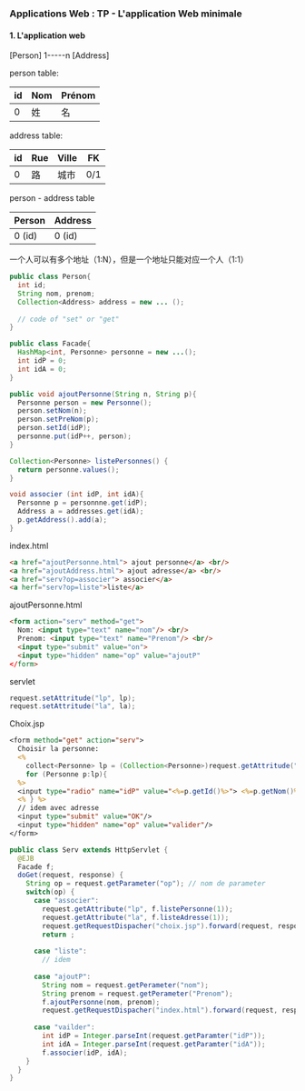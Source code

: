 ### Applications Web : TP - L'application Web minimale

#### 1. L'application web

[Person] 1-----n [Address]

person table:

| id   | Nom  | Prénom |
| ---- | ---- | ------ |
| 0    | 姓   | 名     |

address table:

| id   | Rue  | Ville | FK   |
| ---- | ---- | ----- | ---- |
| 0    | 路   | 城市  | 0/1  |

person - address table

| Person | Address |
| ------ | ------- |
| 0 (id) | 0 (id)  |

一个人可以有多个地址（1:N），但是一个地址只能对应一个人（1:1）



```java
public class Person{
  int id;
  String nom, prenom;
  Collection<Address> address = new ... ();
  
  // code of "set" or "get"
}
```

```java
public class Facade{
  HashMap<int, Personne> personne = new ...();
  int idP = 0;
  int idA = 0;
}
```

```java
public void ajoutPersonne(String n, String p){
  Personne person = new Personne();
  person.setNom(n);
  person.setPreNom(p);
  person.setId(idP);
  personne.put(idP++, person);
}
```

```java
Collection<Personne> listePersonnes() {
  return personne.values();
}
```

```java
void associer (int idP, int idA){
  Personne p = personnne.get(idP);
  Address a = addresses.get(idA);
  p.getAddress().add(a);
}
```

index.html

```html
<a href="ajoutPersonne.html"> ajout personne</a> <br/>
<a href="ajoutAddress.html"> ajout adresse</a> <br/>
<a href="serv?op=associer"> associer</a>
<a herf="serv?op=liste">liste</a>
```

ajoutPersonne.html

```html
<form action="serv" method="get">
  Nom: <input type="text" name="nom"/> <br/>
  Prenom: <input type="text" name="Prenom"/> <br/>
  <input type="submit" value="on">
  <input type="hidden" name="op" value="ajoutP"
</form>
```

servlet

```java
request.setAttritude("lp", lp);
request.setAttritude("la", la);
```

Choix.jsp

```jsp
<form method="get" action="serv">
  Choisir la personne:
  <%
  	collect<Personne> lp = (Collection<Personne>)request.getAttritude("lp");
  	for (Personne p:lp){
  %>
  <input type="radio" name="idP" value="<%=p.getId()%>"> <%=p.getNom()%><br>
  <% } %>
  // idem avec adresse
  <input type="submit" value="OK"/>
  <input type="hidden" name="op" value="valider"/>
</form>
```

```java
public class Serv extends HttpServlet {
  @EJB
  Facade f;
  doGet(request, response) {
    String op = request.getParameter("op"); // nom de parameter
    switch(op) {
      case "associer":
        request.getAttribute("lp", f.listePersonne(1));
        request.getAttribute("la", f.listeAdresse(1));
        request.getRequestDispacher("choix.jsp").forward(request, response);
        return ;
        
      case "liste":
        // idem
        
      case "ajoutP":
        String nom = request.getPerameter("nom");
        String prenom = request.getPerameter("Prenom");
        f.ajoutPersonne(nom, prenom);
        request.getRequestDispacher("index.html").forward(request, response);
        
      case "vailder":
        int idP = Integer.parseInt(request.getParamter("idP"));
        int idA = Integer.parseInt(request.getParamter("idA"));
        f.associer(idP, idA);
    }
  }
}
```

